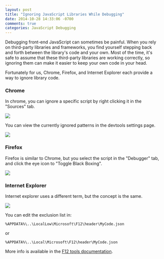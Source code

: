 ```yaml
---
layout: post
title: "Ignoring JavaScript Libraries While Debugging"
date: 2014-10-28 14:33:06 -0700
comments: true
categories: JavaScript Debugging
---
```


Debugging front-end JavaScript can sometimes be painful.
When you rely on third-party libraries and frameworks, you find yourself stepping back and forth between the library's code and your own.
Most of the time, it's safe to assume that these third-party libraries are working correctly, so ignoring them can make it easier to keep your own code in your head.

Fortunately for us, Chrome, Firefox, and Internet Explorer each provide a way to ignore library code.

### Chrome

In chrome, you can ignore a specific script by right clicking it in the "Sources" tab.

![](http://itsananderson.blob.core.windows.net/post-images/chrome-blackbox-script.png)

You can view the currently ignored patterns in the devtools settings page.

![](http://itsananderson.blob.core.windows.net/post-images/chrome-blackbox-patterns.png)


### Firefox

Firefox is similar to Chrome, but you select the script in the "Debugger" tab, and click the eye icon to "Toggle Black Boxing".

![](http://itsananderson.blob.core.windows.net/post-images/firefox-blackbox-script.png)

### Internet Explorer

Internet explorer uses a different term, but the concept is the same.

![](http://itsananderson.blob.core.windows.net/post-images/internet-explorer-mark-as-library.png)

You can edit the exclusion list in:

`%APPDATA%\..\LocalLow\Microsoft\F12\header\MyCode.json`

or

`%APPDATA%\..\Local\Microsoft\F12\header\MyCode.json`

More info is available in the <a href="http://msdn.microsoft.com/en-us/library/ie/dn255007(v=vs.85).aspx#just_my_code">F12 tools documentation</a>.

